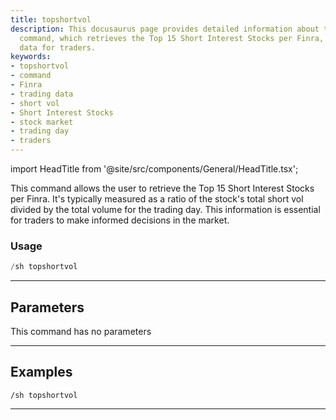 ```yaml
---
title: topshortvol
description: This docusaurus page provides detailed information about the 'topshortvol'
  command, which retrieves the Top 15 Short Interest Stocks per Finra, providing essential
  data for traders.
keywords:
- topshortvol
- command
- Finra
- trading data
- short vol
- Short Interest Stocks
- stock market
- trading day
- traders
---
```


import HeadTitle from '@site/src/components/General/HeadTitle.tsx';

<HeadTitle title="short_data: topshortvol - Discord Reference | OpenBB Bot Docs" />

This command allows the user to retrieve the Top 15 Short Interest Stocks per Finra. It's typically measured as a ratio of the stock's total short vol divided by the total volume for the trading day. This information is essential for traders to make informed decisions in the market.

### Usage

```python wordwrap
/sh topshortvol
```

---

## Parameters

This command has no parameters



---

## Examples

```
/sh topshortvol
```

---
